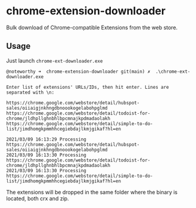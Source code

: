# chrome-extension-downloader

Bulk download of Chrome-compatible Extensions from the web store.


## Usage

Just launch `chrome-ext-downloader.exe`
```
@noteworthy ➜  chrome-extension-downloader git(main) ✗  .\chrome-ext-downloader.exe

Enter list of extensions' URLs/IDs, then hit enter. Lines are separated with \n:

https://chrome.google.com/webstore/detail/hubspot-sales/oiiaigjnkhngdbnoookogelabohpglmd
https://chrome.google.com/webstore/detail/todoist-for-chrome/jldhpllghnbhlbpcmnajkpdmadaolakh
https://chrome.google.com/webstore/detail/simple-to-do-list/jimdhomgkpmmhhcegiebdajlkmjgikaf?hl=en

2021/03/09 16:13:29 Processing https://chrome.google.com/webstore/detail/hubspot-sales/oiiaigjnkhngdbnoookogelabohpglmd
2021/03/09 16:13:30 Processing https://chrome.google.com/webstore/detail/todoist-for-chrome/jldhpllghnbhlbpcmnajkpdmadaolakh
2021/03/09 16:13:30 Processing https://chrome.google.com/webstore/detail/simple-to-do-list/jimdhomgkpmmhhcegiebdajlkmjgikaf?hl=en
```

The extensions will be dropped in the same folder where the binary is located, both crx and zip.